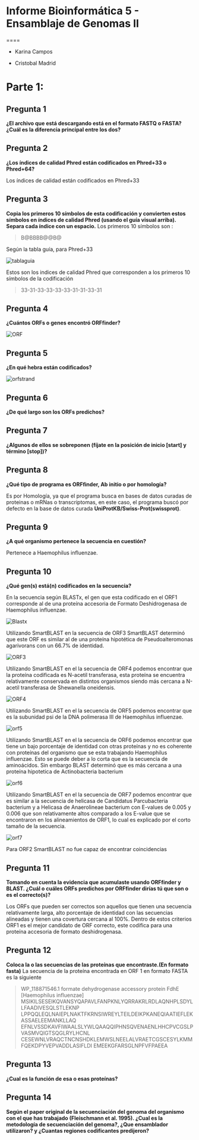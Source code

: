 # Informe Bioinformática 5 - Ensamblaje de Genomas II
====

* Karina Campos

* Cristobal Madrid

Parte 1: 
=====

## Pregunta 1

**¿El archivo que está descargando está en el formato FASTQ o FASTA? ¿Cuál es la diferencia principal entre los dos?**


## Pregunta 2

**¿Los índices de calidad Phred están codificados en Phred+33 o Phred+64?**

Los índices de calidad están codificados en Phred+33


## Pregunta 3

**Copia los primeros 10 símbolos de esta codificación y convierten estos símbolos en índices de calidad Phred (usando el guía visual arriba). Separa cada índice con un espacio.**
Los primeros 10 símbolos son :

> B@BBBB@@B@

Según la tabla guía, para Phred+33

![tablaguia](https://bioinformaticsworkbook.org/introduction/assets/qualityscore.png)

Estos son los indices de calidad Phred que corresponden a los primeros 10 símbolos de la codificación

> 33-31-33-33-33-33-31-31-33-31

## Pregunta 4

**¿Cuántos ORFs o genes encontró ORFfinder?**

![ORF](https://raw.githubusercontent.com/CoderProgramerPro/bioinformatica/master/Informe%204%20real/ORF.PNG)

## Pregunta 5

**¿En qué hebra están codificados?**

![orfstrand](https://raw.githubusercontent.com/CoderProgramerPro/bioinformatica/master/Informe%204%20real/ORFstrand.PNG)

## Pregunta 6

**¿De qué largo son los ORFs predichos?**


## Pregunta 7

**¿Algunos de ellos se sobreponen (fíjate en la posición de inicio [start] y término [stop])?**


## Pregunta 8

**¿Qué tipo de programa es ORFfinder, Ab initio o por homología?**

Es por Homología, ya que el programa busca en bases de datos curadas de proteinas o mRNas o transcriptomas, en este caso, el programa buscó por defecto en la base de datos curada **UniProtKB/Swiss-Prot(swissprot)**.

## Pregunta 9

**¿A qué organismo pertenece la secuencia en cuestión?**

Pertenece a Haemophilus influenzae.

## Pregunta 10

**¿Qué gen(s) está(n) codificados en la secuencia?**

En la secuencia según BLASTx, el gen que esta codificado en el ORF1 corresponde al de una proteína accesoria de Formato Deshidrogenasa de Haemophilus influenzae.

![Blastx](https://raw.githubusercontent.com/CoderProgramerPro/bioinformatica/master/Informe%204%20real/blastx.PNG)


Utilizando SmartBLAST en la secuencia de ORF3 SmartBLAST determinó que este ORF es similar al de una proteína hipotética de Pseudoalteromonas agarivorans con un 66.7% de identidad. 

![ORF3](https://raw.githubusercontent.com/CoderProgramerPro/bioinformatica/master/Informe%204%20real/ORF3.PNG)

Utilizando SmartBLAST en el la secuencia de ORF4 podemos encontrar que la proteína codificada es N-acetil transferasa, esta proteína se encuentra relativamente conservada en distintos organismos siendo más cercana a N-acetil transferasa de Shewanella oneidensis.

![ORF4](https://raw.githubusercontent.com/CoderProgramerPro/bioinformatica/master/Informe%204%20real/ORF4.PNG)


Utilizando SmartBLAST en el la secuencia de ORF5 podemos encontrar que es la subunidad psi de la DNA polimerasa III de Haemophilus influenzae.

![orf5](https://raw.githubusercontent.com/CoderProgramerPro/bioinformatica/master/Informe%204%20real/ORF5.PNG)

Utilizando SmartBLAST en el la secuencia de ORF6 podemos encontrar que tiene un bajo porcentaje de identidad con otras proteínas y no es coherente con proteínas del organismo que se esta trabajando Haemophilus influenzae. Esto se puede deber a lo corta que es la secuencia de aminoácidos. Sin embargo BLAST determinó que es más cercana a una proteína hipotetica de Actinobacteria bacterium

![orf6](https://raw.githubusercontent.com/CoderProgramerPro/bioinformatica/master/Informe%204%20real/ORF6.PNG)

Utilizando SmartBLAST en el la secuencia de ORF7 podemos encontrar que es similar a la secuencia de helicasa de Candidatus Parcubacteria bacterium y a Helicasa de Anaerolineae bacterium con E-values de 0.005 y 0.006 que son relativamente altos comparado a los E-value que se encontraron en los alineamientos de ORF1, lo cual es explicado por el corto tamaño de la secuencia.

![orf7](https://raw.githubusercontent.com/CoderProgramerPro/bioinformatica/master/Informe%204%20real/ORF7.PNG)

Para ORF2 SmartBLAST no fue capaz de encontrar coincidencias

## Pregunta 11

**Tomando en cuenta la evidencia que acumulaste usando ORFfinder y BLAST. ¿Cuál o cuáles ORFs predichos por ORFfinder dirías tú que son o es el correcto(s)?**

Los ORFs que pueden ser correctos son aquellos que tienen una secuencia relativamente larga, alto porcentaje de identidad con las secuencias alineadas y tienen una covertura cercana al 100%. Dentro de estos criterios ORF1 es el mejor candidato de ORF correcto, este codifica para una proteína accesoria de formato deshidrogenasa.

## Pregunta 12

**Coloca la o las secuencias de las proteínas que encontraste.(En formato fasta)**
La secuencia de la proteína encontrada en ORF 1 en formato FASTA es la siguiente

>WP_118871546.1 formate dehydrogenase accessory protein FdhE [Haemophilus influenzae]
MSIKILSESEIKQVANSYQAPAVLFANPKNLYQRRAKRLRDLAQNHPLSDYLLFAADIVESQLSTLEKNP
LPPQQLEQLNAIEPLNAKTFKRNSIWREYLTEILDEIKPKANEQIAATIEFLEKASSAELEEMANKLLAQ
EFNLVSSDKAVFIWAALSLYWLQAAQQIPHNSQVENAENLHHCPVCGSLPVASMVQIGTSQGLRYLHCNL
CESEWNLVRAQCTNCNSHDKLEMWSLNEELALVRAETCGSCESYLKMMFQEKDPYVEPVADDLASIFLDI
EMEEKGFARSGLNPFVFPAEEA

## Pregunta 13

**¿Cual es la función de esa o esas proteínas?**


## Pregunta 14

**Según el paper original de la secuenciación del genoma del organismo con el que has trabajado (Fleischmann et al. 1995). ¿Cual es la metodología de secuenciación del genoma?, ¿Que ensamblador utilizaron? y ¿Cuantas regiones codificantes predijeron?**


